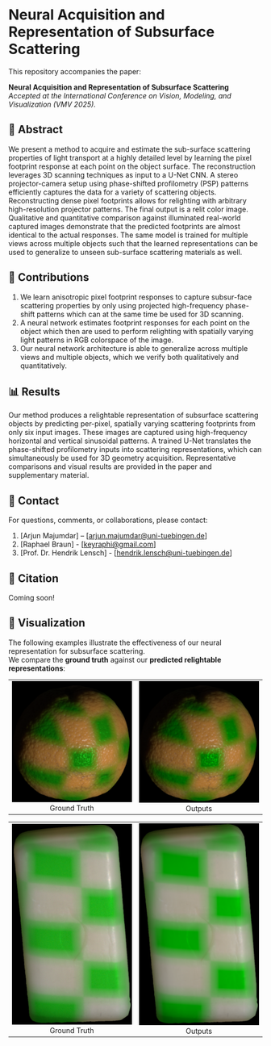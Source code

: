 # Neural Acquisition and Representation of Subsurface Scattering

This repository accompanies the paper:

**Neural Acquisition and Representation of Subsurface Scattering** <br>
_Accepted at the International Conference on Vision, Modeling, and Visualization (VMV 2025)._

## 📖 Abstract
We present a method to acquire and estimate the sub-surface scattering properties of light transport at a highly detailed level by learning the pixel footprint response at each point on the object surface. The reconstruction leverages 3D scanning techniques as
input to a U-Net CNN. A stereo projector-camera setup using phase-shifted profilometry (PSP) patterns efficiently captures the data for a variety of scattering objects. Reconstructing dense pixel footprints allows for relighting with arbitrary high-resolution
projector patterns. The final output is a relit color image. Qualitative and quantitative comparison against illuminated real-world captured images demonstrate that the predicted footprints are almost identical to the actual responses. The same model
is trained for multiple views across multiple objects such that the learned representations can be used to generalize to unseen sub-surface scattering materials as well.


## 🧩 Contributions
1. We learn anisotropic pixel footprint responses to capture subsur-face scattering properties by only using projected high-frequency phase-shift patterns which can at the same time be used for 3D
scanning.
2. A neural network estimates footprint responses for each point on the object which then are used to perform relighting with spatially varying light patterns in RGB colorspace of the image.
3. Our neural network architecture is able to generalize across multiple views and multiple objects, which we verify both qualitatively and quantitatively.


## 📊 Results
Our method produces a relightable representation of subsurface scattering objects by predicting per-pixel, spatially varying scattering footprints from only six input images. These images are captured using high-frequency horizontal and vertical sinusoidal patterns. A trained U-Net translates the phase-shifted profilometry inputs into scattering representations, which can simultaneously be used for 3D geometry acquisition.
Representative comparisons and visual results are provided in the paper and supplementary material.


## 📨 Contact
For questions, comments, or collaborations, please contact:
1. [Arjun Majumdar] – [arjun.majumdar@uni-tuebingen.de]
2. [Raphael Braun] - [keyraphi@gmail.com]
3. [Prof. Dr. Hendrik Lensch] - [hendrik.lensch@uni-tuebingen.de]


## 🔗 Citation
Coming soon!

## 🎨 Visualization  
The following examples illustrate the effectiveness of our neural representation for subsurface scattering.  
We compare the **ground truth** against our **predicted relightable representations**:  

<table>
  <tr>
    <td align="center">
      <img src="orange_backview_greenwhite_checkerboard_GT.png" alt="Ground Truth" width="300px"/><br/>
      Ground Truth
    </td>
    <td align="center">
      <img src="orange_backview_greenwhite_checkerboard_output.png" alt="Outputs" width="300px"/><br/>
      Outputs
    </td>
  </tr>
</table>

<table>
  <tr>
    <td align="center">
      <img src="soap_frontview_greenwhite_checkerboard_GT.png" alt="Ground Truth" width="300px"/><br/>
      Ground Truth
    </td>
    <td align="center">
      <img src="soap_frontview_greenwhite_checkerboard_output.png" alt="Outputs" width="300px"/><br/>
      Outputs
    </td>
  </tr>
</table>




